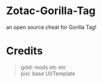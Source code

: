 # Zotac-Gorilla-Tag
an open source cheat for Gorilla Tag!

# Credits
> gold: mods etc etc\
> pixi: base UI/Template
